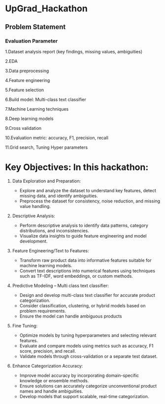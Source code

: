 # UpGrad_Hackathon

## Problem Statement


### Evaluation Parameter

1.Dataset analysis report (key findings, missing values, ambiguities)

2.EDA

3.Data preprocessing

4.Feature engineering

5.Feature selection

6.Build model: Multi-class text classifier

7.Machine Learning techniques 

8.Deep learning models

9.Cross validation

10.Evaluation metric: accuracy, F1, precision, recall

11.Grid search, Tuning Hyper parameters 



# Key Objectives: In this hackathon:

1. Data Exploration and Preparation:
   - Explore and analyze the dataset to understand key features, detect missing data, and identify ambiguities.
   - Preprocess the dataset for consistency, noise reduction, and missing value handling.

2. Descriptive Analysis:
   - Perform descriptive analysis to identify data patterns, category distributions, and inconsistencies.
   - Visualize data insights to guide feature engineering and model development.

3. Feature Engineering/Text to Features:
   - Transform raw product data into informative features suitable for machine learning models.
   - Convert text descriptions into numerical features using techniques such as TF-IDF, word embeddings, or custom methods.

4. Predictive Modeling – Multi class text classifier:
   - Design and develop multi-class text classifier for accurate product categorization.
   - Consider classification, clustering, or hybrid models based on problem requirements.
   - Ensure the model can handle ambiguous products 

5. Fine Tuning:
   - Optimize models by tuning hyperparameters and selecting relevant features.
   - Evaluate and compare models using metrics such as accuracy, F1 score, precision, and recall.
   - Validate models through cross-validation or a separate test dataset.

6. Enhance Categorization Accuracy:
   - Improve model accuracy by incorporating domain-specific knowledge or ensemble methods.
   - Ensure solutions can accurately categorize unconventional product names and handle ambiguities.
   - Develop models that support scalable, real-time categorization.


